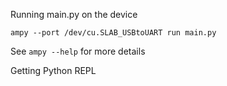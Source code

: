 Running main.py on the device
```
ampy --port /dev/cu.SLAB_USBtoUART run main.py
```
See `ampy --help` for more details

Getting Python REPL

